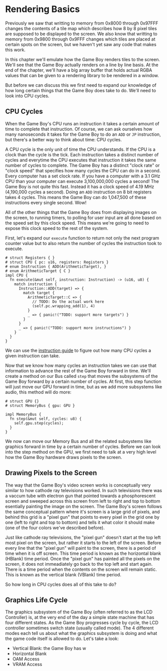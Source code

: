 # Rendering Basics

Previously we saw that writting to memory from 0x8000 through 0x97FFF changes the contents of a tile map which describes how 8 by 8 pixel tiles are supposed to be displayed to the screen. We also know that writting to memory from 0x9800 through 0x9FFF changes which tiles are placed at certain spots on the screen, but we haven't yet saw any code that makes this work.

In this chapter we'll emulate how the Game Boy renders tiles to the screen. We'll see that the Game Boy actually renders on a line by line basis. At the end of the chapter, we'll have a big array buffer that holds actual RGBA values that can be given to a rendering library to be rendered in a window.

But before we can discuss this we first need to expand our knowledge of how long certain things that the Game Boy does take to do. We'll need to look into CPU cycles.

## CPU Cycles

When the Game Boy's CPU runs an instruction it takes a certain amount of time to complete that instruction. Of course, we can ask ourselves how many nanoseconds it takes for the Game Boy to do an `ADD` or `JP` instruction, but there's a better way to think about time: CPU cycles.

A CPU cycle is the only unit of time the CPU understands. If the CPU is a clock than the cycle is the tick. Each instruction takes a distinct number of cycles and everytime the CPU executes that instruction it takes the same number of cycles to complete. The Game Boy has a distinct "clock rate" or "clock speed" that specifies how many cycles the CPU can do in a second. Every computer has a set clock rate. If you have a computer with a 3.1 GHz CPU than your computer can execute 3,100,000,000 cycles a second! The Game Boy is not quite this fast. Instead it has a clock speed of 4.19 MHz (4,190,000 cycles a second). Doing an `ADD` instruction on 8 bit registers takes 4 cycles. This means the Game Boy can do 1,047,500 of these instructions every single second. Wow!

All of the other things that the Game Boy does from displaying images on the screen, to running timers, to polling for user input are all done based on the speed set by this clock speed. This means we're going to need to expose this clock speed to the rest of the system.

First, let's expand our `execute` function to return not only the next program counter value but to also return the number of cycles the instruction took to execute.

```rust,noplayground
# struct Registers { }
# struct CPU { pc: u16, registers: Registers }
# enum Instruction { ADD(ArithmeticTarget), }
# enum ArithmeticTarget { C }
impl CPU {
  fn execute(&mut self, instruction: Instruction) -> (u16, u8) {
    match instruction {
      Instruction::ADD(target) => {
        match target {
          ArithmeticTarget::C => {
            // TODO: Do the actual work here
            (self.pc.wrapping_add(1), 4)
          }
          _ => { panic!("TODO: support more targets") }
        }
      }
      _ => { panic!("TODO: support more instructions") }
    }
  }
}
```

We can use the [instruction guide](../appendix/instruction_guide/index.html) to figure out how many CPU cycles a given instruction can take.

Now that we know how many cycles an instruction takes we can use that information to advance the rest of the Game Boy forward in time. We'll create a method on our Bus called `step` that moves the subsystems of the Game Boy forward by a certain number of cycles. At first, this step function will just move our GPU forward in time, but as we add more subsystems like audio, this method will do more:

```rust,noplayground
# struct GPU {}
# struct MemoryBus { gpu: GPU }

impl MemoryBus {
  fn step(&mut self, cycles: u8) {
    self.gpu.step(cycles);
  }
}
```

We now can move our Memory Bus and all the related subsystems like graphics forward in time by a certain number of cycles. Before we can look into the step method on the GPU, we first need to talk at a very high level how the Game Boy hardware draws pixels to the screen.

## Drawing Pixels to the Screen

The way that the Game Boy's video screen works is conceptually very similar to how cathode ray televisions worked. In such televisions there was a vaccum tube with electron gun that pointed towards a phosphorescent screen and sweeped across this screen from left to right and top to bottom esentially painting the image on the screen. The Game Boy's screen follows the same conceptual pattern where it's screen is a large grid of pixels, and behind this grid is a "pixel gun" that points to every pixel in the grid one by one (left to right and top to bottom) and tells it what color it should make (one of the four colors we've described before).

Just like cathode ray televisions, the "pixel gun" doesn't start at the top left most pixel on the screen, but rather it starts to the left of the screen. Before every line that the "pixel gun" will paint to the screen, there is a period of time when it is off screen. This time period is known as the horizontal blank (HBlank) time period. Once the "pixel gun" has painted all the pixels on the screen, it does not immeadiately go back to the top left and start again. There is a time period when the contents on the screen will remain static. This is known as the vertical blank (VBlank) time period.

So how long in CPU cycles does all of this take to do?


## Graphics Life Cycle

The graphics subsystem of the Game Boy (often referred to as the LCD Controller) is, at the very end of the day a simple state machine that has four different states. As the Game Boy progresses cycle by cycle, the LCD controller sometimes switch state (usually called mode). The 4 different modes each tell us about what the graphics subsystem is doing and what the game code itself is allowed to do. Let's take a look:
* Vertical Blank: the Game Boy has w
* Horizontal Blank
* OAM Access
* VRAM Access

